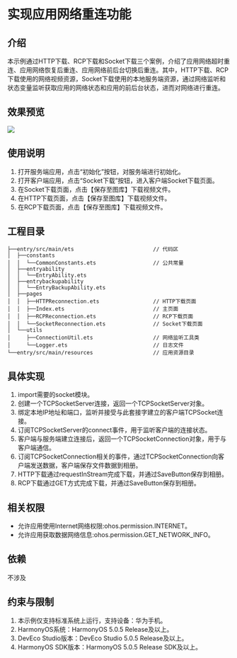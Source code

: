 # 实现应用网络重连功能

## 介绍

本示例通过HTTP下载、RCP下载和Socket下载三个案例，介绍了应用网络超时重连、应用网络恢复后重连、应用网络前后台切换后重连。其中，HTTP下载、RCP下载使用的网络视频资源，Socket下载使用的本地服务端资源，通过网络监听和状态变量监听获取应用的网络状态和应用的前后台状态，进而对网络进行重连。

## 效果预览

![](screenshots/device/net_connection.gif)

## 使用说明

1. 打开服务端应用，点击“初始化”按钮，对服务端进行初始化。
2. 打开客户端应用，点击“Socket下载”按钮，进入客户端Socket下载页面。
3. 在Socket下载页面，点击【保存至图库】下载视频文件。
4. 在HTTP下载页面，点击【保存至图库】下载视频文件。
5. 在RCP下载页面，点击【保存至图库】下载视频文件。

## 工程目录

```
├──entry/src/main/ets                         // 代码区
│  ├──constants
│  │  └──CommonConstants.ets                  // 公共常量
│  ├──entryability
│  │  └──EntryAbility.ets       
│  ├──entrybackupability
│  │  └──EntryBackupAbility.ets           
│  ├──pages
│  │  ├──HTTPReconnection.ets                 // HTTP下载页面
│  │  ├──Index.ets                            // 主页面
│  │  ├──RCPReconnection.ets                  // RCP下载页面
│  │  └──SocketReconnection.ets               // Socket下载页面
│  └──utils
│     ├──ConnectionUtil.ets                   // 网络监听工具类
│     └──Logger.ets                           // 日志文件
└──entry/src/main/resources                   // 应用资源目录
```

## 具体实现

1. import需要的socket模块。
2. 创建一个TCPSocketServer连接，返回一个TCPSocketServer对象。 
3. 绑定本地IP地址和端口，监听并接受与此套接字建立的客户端TCPSocket连接。 
4. 订阅TCPSocketServer的connect事件，用于监听客户端的连接状态。 
5. 客户端与服务端建立连接后，返回一个TCPSocketConnection对象，用于与客户端通信。 
6. 订阅TCPSocketConnection相关的事件，通过TCPSocketConnection向客户端发送数据，客户端保存文件数据到相册。 
7. HTTP下载通过requestInStream完成下载，并通过SaveButton保存到相册。
8. RCP下载通过GET方式完成下载，并通过SaveButton保存到相册。

## 相关权限

- 允许应用使用Internet网络权限:ohos.permission.INTERNET。
- 允许应用获取数据网络信息:ohos.permission.GET_NETWORK_INFO。

## 依赖

不涉及

## 约束与限制

1. 本示例仅支持标准系统上运行，支持设备：华为手机。
2. HarmonyOS系统：HarmonyOS 5.0.5 Release及以上。 
3. DevEco Studio版本：DevEco Studio 5.0.5 Release及以上。 
4. HarmonyOS SDK版本：HarmonyOS 5.0.5 Release SDK及以上。